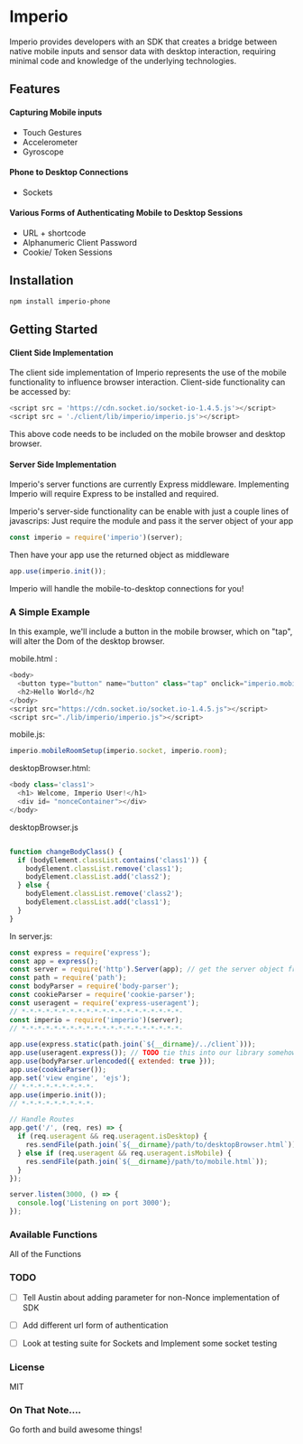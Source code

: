 # Imperio
Imperio provides developers with an SDK that creates a bridge between native mobile inputs and sensor data with desktop interaction, requiring minimal code and knowledge of the underlying technologies.

## Features
#### Capturing Mobile inputs
* Touch Gestures
* Accelerometer
* Gyroscope

#### Phone to Desktop Connections
* Sockets

#### Various Forms of Authenticating Mobile to Desktop Sessions
* URL + shortcode
* Alphanumeric Client Password
* Cookie/ Token Sessions

## Installation
```bash
npm install imperio-phone
```

## Getting Started

#### Client Side Implementation
The client side implementation of Imperio represents the use of the mobile functionality to influence browser interaction.
Client-side functionality can be accessed by:

```javascript
<script src = 'https://cdn.socket.io/socket-io-1.4.5.js'></script>
<script src = './client/lib/imperio/imperio.js'></script>
```
This above code needs to be included on the mobile browser and desktop browser.


#### Server Side Implementation

Imperio's server functions are currently Express middleware. Implementing Imperio will require Express to be installed and required.

Imperio's server-side functionality can be enable with just a couple lines of javascrips:
Just require the module and pass it the server object of your app
```javascript
const imperio = require('imperio')(server);
```
Then have your app use the returned object as middleware
```javascript
app.use(imperio.init());
```
Imperio will handle the mobile-to-desktop connections for you!

### A Simple Example
In this example, we'll include a button in the mobile browser, which on "tap", will alter the Dom of the desktop browser.

mobile.html :
```javascript
<body>
  <button type="button" name="button" class="tap" onclick="imperio.mobileTapShare()">Tap Here</button>
  <h2>Hello World</h2
</body>
<script src="https://cdn.socket.io/socket.io-1.4.5.js"></script>
<script src="./lib/imperio/imperio.js"></script>
```

mobile.js:
```javascript
imperio.mobileRoomSetup(imperio.socket, imperio.room);
```


desktopBrowser.html:
```javascript
<body class='class1'>
  <h1> Welcome, Imperio User!</h1>
  <div id= "nonceContainer"></div>
</body>
```

desktopBrowser.js
```javascript

function changeBodyClass() {
  if (bodyElement.classList.contains('class1')) {
    bodyElement.classList.remove('class1');
    bodyElement.classList.add('class2');
  } else {
    bodyElement.classList.remove('class2');
    bodyElement.classList.add('class1');
  }
}

```


In server.js:
```javascript
const express = require('express');
const app = express();
const server = require('http').Server(app); // get the server object from the app instance
const path = require('path');
const bodyParser = require('body-parser');
const cookieParser = require('cookie-parser');
const useragent = require('express-useragent');
// *-*-*-*-*-*-*-*-*-*-*-*-*-*-*-*-*-*-*-*-
const imperio = require('imperio')(server);
// *-*-*-*-*-*-*-*-*-*-*-*-*-*-*-*-*-*-*-*-

app.use(express.static(path.join(`${__dirname}/../client`)));
app.use(useragent.express()); // TODO tie this into our library somehow?
app.use(bodyParser.urlencoded({ extended: true }));
app.use(cookieParser());
app.set('view engine', 'ejs');
// *-*-*-*-*-*-*-*-*-
app.use(imperio.init());
// *-*-*-*-*-*-*-*-*-

// Handle Routes
app.get('/', (req, res) => {
  if (req.useragent && req.useragent.isDesktop) {
    res.sendFile(path.join(`${__dirname}/path/to/desktopBrowser.html`));
  } else if (req.useragent && req.useragent.isMobile) {
    res.sendFile(path.join(`${__dirname}/path/to/mobile.html`));
  }
});

server.listen(3000, () => {
  console.log('Listening on port 3000');
});
```

### Available Functions
All of the Functions

### TODO

- [ ] Tell Austin about adding parameter for non-Nonce implementation of SDK
- [ ] Add different url form of authentication
- [ ] Look at testing suite for Sockets and Implement some socket testing



### License
MIT

### On That Note....
Go forth and build awesome things!
